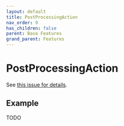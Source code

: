 ```yaml
---
layout: default
title: PostProcessingAction
nav_order: 9
has_children: false
parent: Base Features
grand_parent: Features
---
```


# PostProcessingAction

See [this issue for details](https://github.com/ardalis/Specification/pull/56).

## Example

TODO
